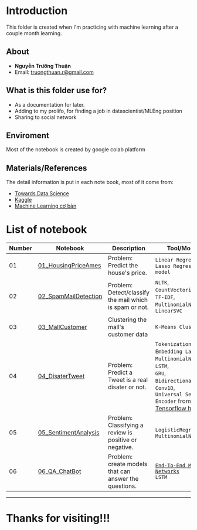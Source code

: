 # Introduction

This folder is created when I'm practicing with machine learning after a couple month learning.

## About
- **Nguyễn Trường Thuận**
- Email: truongthuan.r@gmail.com

## What is this folder use for?
- As a documentation for later.
- Adding to my prolifo, for finding a job in datascientist/MLEng position
- Sharing to social network


## Enviroment 
Most of the notebook is created by google colab platform

## Materials/References 
The detail information is put in each note book, most of it come from:
- [Towards Data Science](https://towardsdatascience.com)
- [Kaggle](https://www.kaggle.com)
- [Machine Learning cơ bản](https://machinelearningcoban.com)

# List of notebook

| Number | Notebook | Description | Tool/Model | Note |
| ----- |  ----- |  ----- |  ----- |  ----- |
| 01 | [01_HousingPriceAmes](https://github.com/truongthuanr/self-project/blob/main/01_HousePriceAmes.ipynb) | Problem: Predict the house's price. | `Linear Regression`,<br>`Lasso Regression model` |
| 02 | [02_SpamMailDetection](https://github.com/truongthuanr/self-project/blob/main/02_SpamMailDetection.ipynb) | Problem: Detect/classify the mail which is spam or not. | `NLTK`,<br>`CountVectorizer`,<br>`TF-IDF`,<br>`MultinomialNB`,<br>`LinearSVC` |
| 03 | [03_MallCustomer](https://github.com/truongthuanr/self-project/blob/main/03_MallCustomer.ipynb) | Clustering the mall's customer data | `K-Means Clustering` |
| 04 | [04_DisaterTweet](https://github.com/truongthuanr/self-project/blob/main/04_Disater_Tweets.ipynb) | Problem: Predict a Tweet is a real disater or not. | `Tokenization`,<br>`Embedding Layers`,<br>`MultinomialNB`,<br>`LSTM`,<br>`GRU`,<br>`Bidirectional RNN`,<br>`Conv1D`,<br>`Universal Sentence Encoder` from [Tensorflow hub](https://tfhub.dev/google/universal-sentence-encoder/4)
| 05 | [05_SentimentAnalysis](https://github.com/truongthuanr/self-project/blob/main/05_SentimentAnalysis.ipynb) | Problem: Classifying a review is positive or negative. | `LogisticRegression`,<br>`MultinomialNB` |
| 06 | [06_QA_ChatBot](https://github.com/truongthuanr/self-project/blob/main/06_QA_ChatBot.ipynb) | Problem: create models that can answer the questions. | [`End-To-End Memory Networks`](https://arxiv.org/pdf/1503.08895.pdf)<br>`LSTM`|


---
# Thanks for visiting!!!

